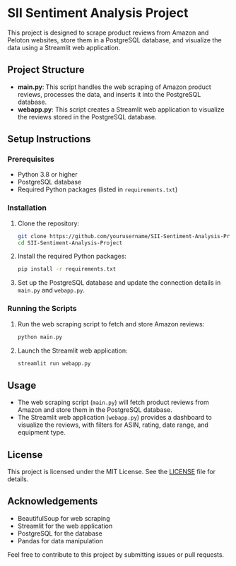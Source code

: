 # SII Sentiment Analysis Project

This project is designed to scrape product reviews from Amazon and Peloton websites, store them in a PostgreSQL database, and visualize the data using a Streamlit web application.

## Project Structure

- **main.py**: This script handles the web scraping of Amazon product reviews, processes the data, and inserts it into the PostgreSQL database.
- **webapp.py**: This script creates a Streamlit web application to visualize the reviews stored in the PostgreSQL database.

## Setup Instructions

### Prerequisites

- Python 3.8 or higher
- PostgreSQL database
- Required Python packages (listed in `requirements.txt`)

### Installation

1. Clone the repository:
    ```sh
    git clone https://github.com/yourusername/SII-Sentiment-Analysis-Project.git
    cd SII-Sentiment-Analysis-Project
    ```

2. Install the required Python packages:
    ```sh
    pip install -r requirements.txt
    ```

3. Set up the PostgreSQL database and update the connection details in `main.py` and `webapp.py`.

### Running the Scripts

1. Run the web scraping script to fetch and store Amazon reviews:
    ```sh
    python main.py
    ```

2. Launch the Streamlit web application:
    ```sh
    streamlit run webapp.py
    ```

## Usage

- The web scraping script (`main.py`) will fetch product reviews from Amazon and store them in the PostgreSQL database.
- The Streamlit web application (`webapp.py`) provides a dashboard to visualize the reviews, with filters for ASIN, rating, date range, and equipment type.

## License

This project is licensed under the MIT License. See the [LICENSE](LICENSE) file for details.

## Acknowledgements

- BeautifulSoup for web scraping
- Streamlit for the web application
- PostgreSQL for the database
- Pandas for data manipulation

Feel free to contribute to this project by submitting issues or pull requests.
